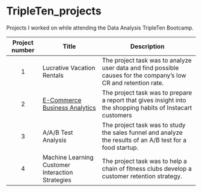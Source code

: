 # TripleTen_projects
Projects I worked on while attending the Data Analysis TripleTen Bootcamp.


| Project number | Title | Description |
| :-----------: | ----------- |----------- |
| 1 | Lucrative Vacation Rentals| The project task was to analyze user data and find possible causes for the company’s low CR and retention rate. |
| 2 | [E-Commerce Business Analytics]((https://docs.google.com/spreadsheets/d/1GZtTB-pQJ7JuijtDUSYZNTO8rFI5fDAAkY2HLLg_VvE/edit#gid=38637670)) | The project task was to prepare a report that gives insight into the shopping habits of Instacart customers |
| 3 | A/A/B Test Analysis | The project task was to study the sales funnel and analyze the results of an A/B test for a food startup. |
| 4 | Machine Learning Customer Interaction Strategies | The project task was to help a chain of fitness clubs develop a customer retention strategy. |
